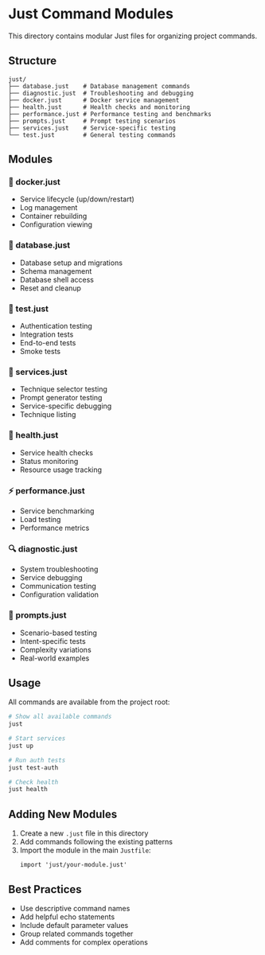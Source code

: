 # Just Command Modules

This directory contains modular Just files for organizing project commands.

## Structure

```
just/
├── database.just    # Database management commands
├── diagnostic.just  # Troubleshooting and debugging
├── docker.just      # Docker service management
├── health.just      # Health checks and monitoring
├── performance.just # Performance testing and benchmarks
├── prompts.just     # Prompt testing scenarios
├── services.just    # Service-specific testing
└── test.just        # General testing commands
```

## Modules

### 🐳 docker.just
- Service lifecycle (up/down/restart)
- Log management
- Container rebuilding
- Configuration viewing

### 💾 database.just
- Database setup and migrations
- Schema management
- Database shell access
- Reset and cleanup

### 🧪 test.just
- Authentication testing
- Integration tests
- End-to-end tests
- Smoke tests

### 🔧 services.just
- Technique selector testing
- Prompt generator testing
- Service-specific debugging
- Technique listing

### 🏥 health.just
- Service health checks
- Status monitoring
- Resource usage tracking

### ⚡ performance.just
- Service benchmarking
- Load testing
- Performance metrics

### 🔍 diagnostic.just
- System troubleshooting
- Service debugging
- Communication testing
- Configuration validation

### 📝 prompts.just
- Scenario-based testing
- Intent-specific tests
- Complexity variations
- Real-world examples

## Usage

All commands are available from the project root:

```bash
# Show all available commands
just

# Start services
just up

# Run auth tests
just test-auth

# Check health
just health
```

## Adding New Modules

1. Create a new `.just` file in this directory
2. Add commands following the existing patterns
3. Import the module in the main `Justfile`:
   ```just
   import 'just/your-module.just'
   ```

## Best Practices

- Use descriptive command names
- Add helpful echo statements
- Include default parameter values
- Group related commands together
- Add comments for complex operations